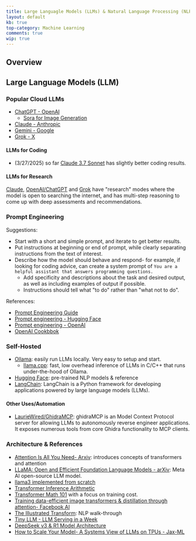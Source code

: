 ```yaml
---
title: Large Languagle Models (LLMs) & Natural Language Processing (NLP)
layout: default
kb: true
top-category: Machine Learning
comments: true
wip: true
---
```


## Overview

## Large Language Models (LLM)

### Popular Cloud LLMs

* [ChatGPT - OpenAI](https://chatgpt.com/)
  + [Sora for Image Generation](https://sora.chatgpt.com/)
* [Claude - Anthropic](https://claude.ai/)
* [Gemini - Google](https://gemini.google.com/)
* [Grok - X](https://grok.com/)

#### LLMs for Coding

* (3/27/2025) so far [Claude 3.7 Sonnet](https://www.reddit.com/r/ClaudeAI/comments/1izhsrx/i_tested_claude_37_sonnet_against_grok3_and/) has slightly better coding results.

#### LLMs for Research

[Claude](https://www.anthropic.com/news/web-search), [OpenAI/ChatGPT](https://openai.com/index/introducing-deep-research/) and [Grok](https://grok.com) have "research" modes where the model is open to searching the internet, and has multi-step reasoning to come up with deep assessments and recommendations.

### Prompt Engineering

Suggestions:
- Start with a short and simple prompt, and iterate to get better results.
- Put instructions at beginning or end of prompt, while clearly separating instructions from the text of interest.
- Describe how the model should behave and respond- for example, if looking for coding advice, can create a system prompt of `You are a helpful assistant that answers programming questions.`
  + Add specificity and descriptions about the task and desired output, as well as including examples of output if possible.
  + Instructions should tell what "to do" rather than "what not to do".


References:
* [Prompt Engineering Guide](https://www.promptingguide.ai/)
* [Prompt engineering - Hugging Face](https://huggingface.co/docs/transformers/en/tasks/prompting)
* [Prompt engineering - OpenAI](https://platform.openai.com/docs/guides/prompt-engineering)
* [OpenAI Cookbbok](https://cookbook.openai.com/)


### Self-Hosted

* [Ollama](https://ollama.com/): easily run LLMs locally. Very easy to setup and start.
  + [llama.cpp](https://github.com/ggml-org/llama.cpp): fast, low overhead inference of LLMs in C/C++ that runs under-the-hood of Ollama.
* [Hugging Face](https://huggingface.co/): pre-trained NLP models & reference
* [LangChain](https://python.langchain.com/docs/introduction/): LangChain is a Python framework for developing applications powered by large language models (LLMs).

#### Other Uses/Automation

* [LaurieWired/GhidraMCP](https://github.com/LaurieWired/GhidraMCP): ghidraMCP is an Model Context Protocol server for allowing LLMs to autonomously reverse engineer applications. It exposes numerous tools from core Ghidra functionality to MCP clients.

### Architecture & References

* [Attention Is All You Need- Arxiv](https://arxiv.org/pdf/1706.03762.pdf): introduces concepts of transformers and attention
* [LLaMA: Open and Efficient Foundation Language Models - arXiv](https://arxiv.org/abs/2302.13971): Meta AI open-source LLM model.
* [llama3 implemented from scratch](https://github.com/naklecha/llama3-from-scratch)
* [Transformer Inference Arithmetic](https://kipp.ly/transformer-inference-arithmetic/)
* [Transformer Math 101](https://blog.eleuther.ai/transformer-math/) with a focus on training cost.
* [Training data-efficient image transformers & distillation through attention- Facebook AI](https://arxiv.org/pdf/2012.12877.pdf)
* [The Illustrated Transform](http://jalammar.github.io/illustrated-transformer/): NLP walk-through
* [Tiny LLM - LLM Serving in a Week](https://skyzh.github.io/tiny-llm/)
* [DeepSeek v3 & R1 Model Architecture](https://fireworks.ai/blog/deepseek-model-architecture)
* [How to Scale Your Model- A Systems View of LLMs on TPUs - Jax-ML](https://jax-ml.github.io/scaling-book/)

